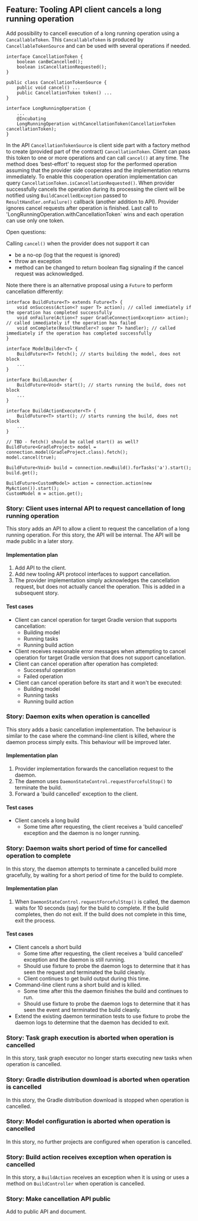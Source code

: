 ## Feature: Tooling API client cancels a long running operation

Add possibility to cancell execution of a long running operation using a `CancallableToken`. 
This `CancallableToken` is produced by `CancellableTokenSource` and can be used with several operations if needed.

    interface CancellationToken {
        boolean canBeCancelled();
        boolean isCancellationRequested();
    }

    public class CancellationTokenSource {
        public void cancel() ...
        public CancellationToken token() ...
    }

    interface LongRunningOperation {
        ...
        @Incubating
        LongRunningOperation withCancellationToken(CancellationToken cancellationToken);
    }

In the API `CancellationTokenSource` is client side part with a factory method to create (provided part of the contract) `CancellationToken`. 
Client can pass this token to one or more operations and can call `cancel()` at any time.
The method does 'best-effort' to request stop for the performed operation assuming that the provider side cooperates and the implementation returns immediately.
To enable this cooperation operation implementation can query `CancellationToken.isCancellationRequested()`.
When provider successfully cancels the operation during its processing the client will be notified using `BuildCancelledException` passed to `ResultHandler.onFailure()` callback (another addition to API).
Provider ignores cancel requests after operation is finished.
Last call to 'LongRunningOperation.withCancellationToken` wins and each operation can use only one token.

Open questions:

Calling `cancel()` when the provider does not support it can 

- be a no-op (log that the request is ignored)
- throw an exception
- method can be changed to return boolean flag signaling if the cancel request was acknowledged.

Note there there is an alternative proposal using a `Future` to perform cancellation differently:

    interface BuildFuture<T> extends Future<T> {
        void onSuccess(Action<? super T> action); // called immediately if the operation has completed successfully
        void onFailure(Action<? super GradleConnectionException> action); // called immediately if the operation has failed
        void onComplete(ResultHandler<? super T> handler); // called immediately if the operation has completed successfully
    }

    interface ModelBuilder<T> {
        BuildFuture<T> fetch(); // starts building the model, does not block
        ...
    }

    interface BuildLauncher {
        BuildFuture<Void> start(); // starts running the build, does not block
        ...
    }

    interface BuildActionExecuter<T> {
        BuildFuture<T> start(); // starts running the build, does not block
        ...
    }

    // TBD - fetch() should be called start() as well?
    BuildFuture<GradleProject> model = connection.model(GradleProject.class).fetch();
    model.cancel(true);

    BuildFuture<Void> build = connection.newBuild().forTasks('a').start();
    build.get();

    BuildFuture<CustomModel> action = connection.action(new MyAction()).start();
    CustomModel m = action.get();

### Story: Client uses internal API to request cancellation of long running operation

This story adds an API to allow a client to request the cancellation of a long running operation. For this story, the
API will be internal. The API will be made public in a later story.

#### Implementation plan

1. Add API to the client.
2. Add new tooling API protocol interfaces to support cancellation.
3. The provider implementation simply acknowledges the cancellation request, but does not actually cancel the operation. This is added in a
subsequent story.

#### Test cases

- Client can cancel operation for target Gradle version that supports cancellation:
    - Building model
    - Running tasks
    - Running build action
- Client receives reasonable error messages when attempting to cancel operation for target Gradle version that does not support cancellation.
- Client can cancel operation after operation has completed:
    - Successful operation
    - Failed operation
- Client can cancel operation before its start and it won't be executed:
    - Building model
    - Running tasks
    - Running build action

### Story: Daemon exits when operation is cancelled

This story adds a basic cancellation implementation. The behaviour is similar to the case where the command-line client is killed, where the daemon
process simply exits. This behaviour will be improved later.

#### Implementation plan

1. Provider implementation forwards the cancellation request to the daemon.
2. The daemon uses `DaemonStateControl.requestForcefulStop()` to terminate the build.
3. Forward a 'build cancelled' exception to the client.

#### Test cases

- Client cancels a long build
    - Some time after requesting, the client receives a 'build cancelled' exception and the daemon is no longer running.

### Story: Daemon waits short period of time for cancelled operation to complete

In this story, the daemon attempts to terminate a cancelled build more gracefully, by waiting for a short period of time for the build to complete.

#### Implementation plan

1. When `DaemonStateControl.requestForcefulStop()` is called, the daemon waits for 10 seconds (say) for the build to complete. If the build
completes, then do not exit. If the build does not complete in this time, exit the process.

#### Test cases

- Client cancels a short build
    - Some time after requesting, the client receives a 'build cancelled' exception and the daemon is still running.
    - Should use fixture to probe the daemon logs to determine that it has seen the request and terminated the build cleanly.
    - Client continues to get build output during this time.
- Command-line client runs a short build and is killed.
    - Some time after this the daemon finishes the build and continues to run.
    - Should use fixture to probe the daemon logs to determine that it has seen the event and terminated the build cleanly.
- Extend the existing daemon termination tests to use fixture to probe the daemon logs to determine that the daemon has decided to exit.

### Story: Task graph execution is aborted when operation is cancelled

In this story, task graph executor no longer starts executing new tasks when operation is cancelled.

### Story: Gradle distribution download is aborted when operation is cancelled

In this story, the Gradle distribution download is stopped when operation is cancelled.

### Story: Model configuration is aborted when operation is cancelled

In this story, no further projects are configured when operation is cancelled.

### Story: Build action receives exception when operation is cancelled

In this story, a `BuildAction` receives an exception when it is using or uses a method on `BuildController` when operation is cancelled.

### Story: Make cancellation API public

Add to public API and document.
